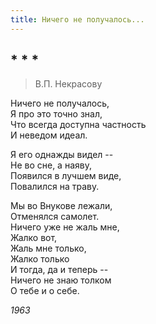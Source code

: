 ```yaml
---
title: Ничего не получалось...
---
```

## * * *

> В.П. Некрасову

Ничего не получалось,  
Я про это точно знал,  
Что всегда доступна частность  
И неведом идеал.

Я его однажды видел --  
Не во сне, а наяву,  
Появился в лучшем виде,  
Повалился на траву.

Мы во Внукове лежали,  
Отменялся самолет.  
Ничего уже не жаль мне,  
Жалко вот,  
Жаль мне только,  
Жалко только  
И тогда, да и теперь --  
Ничего не знаю толком  
О тебе и о себе.

*1963*